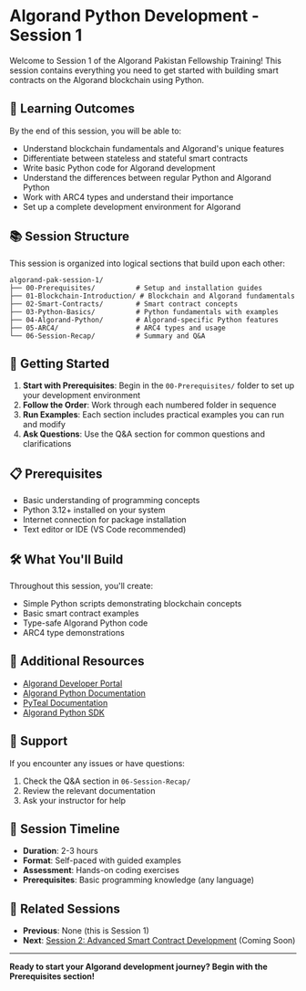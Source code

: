 # Algorand Python Development - Session 1

Welcome to Session 1 of the Algorand Pakistan Fellowship Training! This session contains everything you need to get started with building smart contracts on the Algorand blockchain using Python.

## 🎯 Learning Outcomes

By the end of this session, you will be able to:

- Understand blockchain fundamentals and Algorand's unique features
- Differentiate between stateless and stateful smart contracts
- Write basic Python code for Algorand development
- Understand the differences between regular Python and Algorand Python
- Work with ARC4 types and understand their importance
- Set up a complete development environment for Algorand

## 📚 Session Structure

This session is organized into logical sections that build upon each other:

```
algorand-pak-session-1/
├── 00-Prerequisites/          # Setup and installation guides
├── 01-Blockchain-Introduction/ # Blockchain and Algorand fundamentals
├── 02-Smart-Contracts/        # Smart contract concepts
├── 03-Python-Basics/          # Python fundamentals with examples
├── 04-Algorand-Python/        # Algorand-specific Python features
├── 05-ARC4/                   # ARC4 types and usage
└── 06-Session-Recap/          # Summary and Q&A
```

## 🚀 Getting Started

1. **Start with Prerequisites**: Begin in the `00-Prerequisites/` folder to set up your development environment
2. **Follow the Order**: Work through each numbered folder in sequence
3. **Run Examples**: Each section includes practical examples you can run and modify
4. **Ask Questions**: Use the Q&A section for common questions and clarifications

## 📋 Prerequisites

- Basic understanding of programming concepts
- Python 3.12+ installed on your system
- Internet connection for package installation
- Text editor or IDE (VS Code recommended)

## 🛠️ What You'll Build

Throughout this session, you'll create:
- Simple Python scripts demonstrating blockchain concepts
- Basic smart contract examples
- Type-safe Algorand Python code
- ARC4 type demonstrations

## 📖 Additional Resources

- [Algorand Developer Portal](https://developer.algorand.org/)
- [Algorand Python Documentation](https://algorandfoundation.github.io/puya/)
- [PyTeal Documentation](https://pyteal.readthedocs.io/)
- [Algorand Python SDK](https://github.com/algorand/py-algorand-sdk)

## 🤝 Support

If you encounter any issues or have questions:
1. Check the Q&A section in `06-Session-Recap/`
2. Review the relevant documentation
3. Ask your instructor for help

## 📅 Session Timeline

- **Duration**: 2-3 hours
- **Format**: Self-paced with guided examples
- **Assessment**: Hands-on coding exercises
- **Prerequisites**: Basic programming knowledge (any language)

## 🔗 Related Sessions

- **Previous**: None (this is Session 1)
- **Next**: [Session 2: Advanced Smart Contract Development](../algorand-pak-session-2/) (Coming Soon)

---

**Ready to start your Algorand development journey? Begin with the Prerequisites section!**
